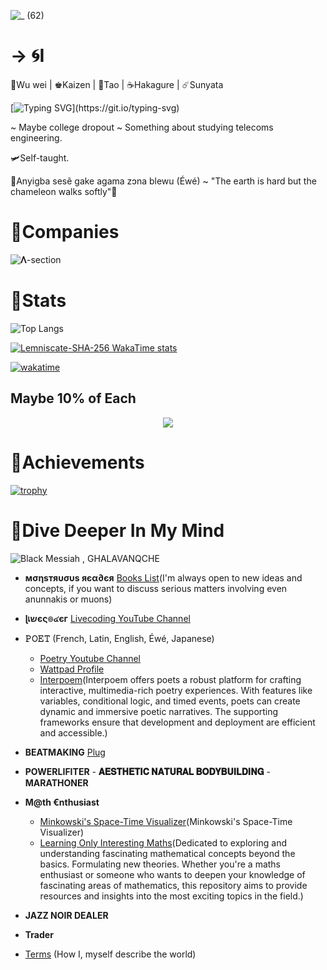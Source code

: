   ![_ (62)](https://github.com/user-attachments/assets/3e5aee96-b21a-43c5-9b8a-8f478d65ac44)


# → 🌀I

🥋Wu wei | ♚Kaizen | 🪼Tao  | ☕️Hakagure | ☄️Sunyata 

[![Typing SVG](https://readme-typing-svg.demolab.com?font=Fira+Code&pause=1000&random=false&width=435&lines=Brainiac.;Lemniscate-SHA-256.;Itsnight.exe.)](https://git.io/typing-svg)

~ Maybe college dropout ~ Something about studying telecoms engineering. 

🛩Self-taught.

🏺Anyigba sesẽ gake agama zɔna blewu (Éwé) ~ "The earth is hard but the chameleon walks softly"🏺


# 🧪Companies

![𝚲-section](https://github.com/user-attachments/assets/afe6399f-286c-4faa-ab6a-24d00a139251)  

# 📑Stats

![Top Langs](https://github-readme-stats.vercel.app/api/top-langs/?username=anuraghazra&layout=compact&theme=transparent)  

[![Lemniscate-SHA-256 WakaTime stats](https://github-readme-stats.vercel.app/api/wakatime?username=Lemniscate_SHA_256&theme=transparent)](https://github.com/anuraghazra/github-readme-stats)

[![wakatime](https://wakatime.com/badge/user/5aed2962-7451-49d2-9cc7-e162f14d009f.svg)](https://wakatime.com/@5aed2962-7451-49d2-9cc7-e162f14d009f)



## Maybe 10% of Each

<p align="center">
  <a href="https://skillicons.dev">
    <img src="https://skillicons.dev/icons?i=html,css,js,mysql,php,react,next,nodejs,git,github,stackoverflow,ansible,arduino,bash,blender,c,cs,cpp,clojure,cmake,css,debian,docker,figma,gmail,graphql,gtk,haskell,heroku,kali,kotlin,kubernetes,linux,lua,md,matlab,mysql,nextjs,netlify,nginx,nix,npm,obsidian,octave,perl,ps,ai,powershell,py,pytorch,qt,r,rails,ruby,regex,replit,rust,sqlite,sublime,solidity,svg,symfony,tensorflow,twitter,ubuntu,unity,vercel,vim,vscode,vue,vscodium,wasm,windows,sklearn,redux,prisma,graphql,exlixir" />
  </a>
</p>

# 📜Achievements

[![trophy](https://github-profile-trophy.vercel.app/?username=Lemniscate-SHA-256&theme=algolia)](https://github.com/ryo-ma/github-profile-trophy)


# 🧮Dive Deeper In My Mind

![Black Messiah , GHALAVANQCHE](https://github.com/user-attachments/assets/90f49aa9-f76c-4da9-ab53-6c05f78751e3)

- **мσηѕтяυσυѕ яєα∂єя** [Books List](https://github.com/Lemniscate-SHA-256/Lemniscate-SHA-256/blob/main/BOOKS)(I'm always open to new ideas and concepts, if you want to discuss serious matters involving even anunnakis or muons)

- **ɭเשєς๏๔єг** [Livecoding YouTube Channel](https://www.youtube.com/@Barakiel-l2c)
  
- **𝙿𝙾𝙴𝚃** (French, Latin, English, Éwé, Japanese)
  * [Poetry Youtube Channel](https://www.youtube.com/@Jacques-Charles)
  * [Wattpad Profile](https://www.wattpad.com/user/AmbientLemniscate)
  * [Interpoem](https://github.com/Lemniscate-SHA-256/Interpoem)(Interpoem offers poets a robust platform for crafting interactive, multimedia-rich poetry experiences. With features like variables, conditional logic, and timed events, poets can create dynamic and immersive poetic narratives. The supporting frameworks ensure that development and deployment are efficient and accessible.)

- **BEATMAKING** [Plug](https://www.youtube.com/@Plug-G-Up)
  
- **POWERLIFITER** - **𝐀𝐄𝐒𝐓𝐇𝐄𝐓𝐈𝐂 𝐍𝐀𝐓𝐔𝐑𝐀𝐋 𝐁𝐎𝐃𝐘𝐁𝐔𝐈𝐋𝐃𝐈𝐍𝐆** - **MARATHONER**

- **M@th €nthusiast**
  * [Minkowski's Space-Time Visualizer](https://github.com/Lemniscate-SHA-256/AEther)(Minkowski's Space-Time Visualizer)
  * [Learning Only Interesting Maths](https://github.com/Lemniscate-SHA-256/Learning-Very-Interesting-Maths-Only)(Dedicated to exploring and understanding fascinating mathematical concepts beyond the basics. Formulating new theories. Whether you're a maths enthusiast or someone who wants to deepen your knowledge of fascinating areas of mathematics, this repository aims to provide resources and insights into the most exciting topics in the field.)
  
- **JAZZ NOIR DEALER**

- **Trader**

- [Terms](https://github.com/Lemniscate-SHA-256/Lemniscate-SHA-256/blob/main/Terms) (How I, myself describe the world)

